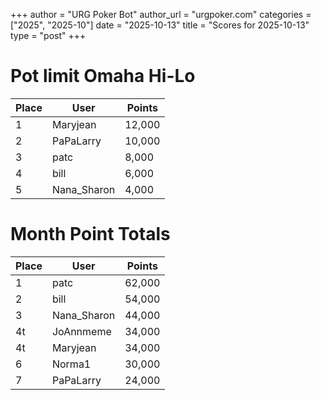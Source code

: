 +++
author = "URG Poker Bot"
author_url = "urgpoker.com"
categories = ["2025", "2025-10"]
date = "2025-10-13"
title = "Scores for 2025-10-13"
type = "post"
+++
# Pot limit Omaha Hi-Lo

| Place | User | Points |
|-------|------|--------|
| 1 | Maryjean | 12,000 |
| 2 | PaPaLarry | 10,000 |
| 3 | patc | 8,000 |
| 4 | bill | 6,000 |
| 5 | Nana_Sharon | 4,000 |

# Month Point Totals

| Place | User | Points |
|-------|------|--------|
| 1 | patc | 62,000 |
| 2 | bill | 54,000 |
| 3 | Nana_Sharon | 44,000 |
| 4t | JoAnnmeme | 34,000 |
| 4t | Maryjean | 34,000 |
| 6 | Norma1 | 30,000 |
| 7 | PaPaLarry | 24,000 |
